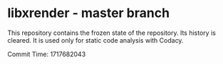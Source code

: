 # libxrender - master branch

This repository contains the frozen state of the repository.
Its history is cleared. It is used only for static code
analysis with Codacy.

Commit Time: 1717682043